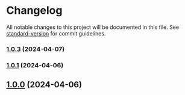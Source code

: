 # Changelog

All notable changes to this project will be documented in this file. See [standard-version](https://github.com/conventional-changelog/standard-version) for commit guidelines.

### [1.0.3](https://github.com/mokkapps/changelog-generator-demo/compare/v1.0.2...v1.0.3) (2024-04-07)

### [1.0.1](https://github.com/mokkapps/changelog-generator-demo/compare/v1.0.0...v1.0.1) (2024-04-06)

## [1.0.0](https://github.com/mokkapps/changelog-generator-demo/compare/v1.0.2...v1.0.0) (2024-04-06)
